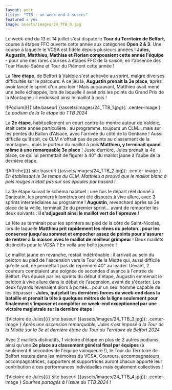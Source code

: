 ```yaml
---
layout: post
title:  "TTB : un week-end à succès"
featured : yes
image: assets/images/24_TTB_0.jpg
---
```


Le week-end du 13 et 14 juillet s'est disputé le **Tour du Territoire de Belfort**, course à étapes FFC ouverte cette année aux catégories **Open 2 & 3**. Une course à laquelle le VCSA est fidèle depuis plusieurs années ! **Jules, Augustin, Matthieu, Mathias et Florian composaient cette année l'équipe** - pour une des rares courses à étapes FFC de la saison, en l'absence des Tour Haute-Saône et Tour du Piémont cette année !

La **1ère étape**, de Belfort à Valdoie s'est achevée au sprint, malgré diverses difficultés sur le parcours. À ce jeu là, **Augustin prenait la 3e place**, après avoir lancé le sprint d'un peu loin ! Mais auparavant, Matthieu avait mené une belle échappée, lors de laquelle il avait pris les points du Grand Prix de la Montagne : il endossait ainsi le maillot à pois !

![Podium]({{ site.baseurl }}assets/images/24_TTB_1.jpg){: .center-image }
_Le podium de la 1e étape du TTB 2024_

La **2e étape**, habituellement un court contre-la-montre autour de Valdoie, était cette année particulière : au programme, toujours un CLM... mais sur les pentes du Ballon d'Alsace, avec l'arrivée du côté de la Gentiane ! Aussi difficile qu'il soit, ce CLM n'offrait pas de points au classement de la montagne... mais le porteur du maillot à pois **Matthieu, y terminait quand même à une remarquable 3e place** ! Juste derrière, Jules prenait la 4e place, ce qui lui permettait de figurer à 40" du maillot jaune à l'aube de la dernière étape.

![Affiche]({{ site.baseurl }}assets/images/24_TTB_2.jpg){: .center-image }
_En établissant le 3e temps du CLM, Matthieu a prouvé que le maillot blanc à pois rouges n'était pas sur ses épaules par hasard !_

La 3e étape suivait le schéma habituel : une fois le départ réel donné à Danjoutin, les premiers kilomètres ont été disputés à vive allure, avec 3 sprints intermédiaires au programme ! **Augustin**, revenchard après sa 3e place de la veille, terminait 2e du premier sprint... avant de remporter les deux suivants : **il s'adjugeait ainsi le maillot vert de l'épreuve** !

La fête se terminait pour les sprinters au pied de la côte de Saint-Nicolas, lors de laquelle **Matthieu prit rapidement les rênes du peloton.. pour les conserver jusqu'au sommet et empocher assez de points pour s'assurer de rentrer à la maison avec le maillot de meilleur grimpeur** ! Deux maillots distinctifs pour le VCSA ? En voilà une belle journée !

Le maillot jaune en revanche, restait indétrônable : il arrivait au sein du peloton au pied de l'ascension vers la Tour de la Miotte qui, aussi difficile qu'elle soit, ne permettait pas de reprendre 40" au leader. Devant, 2 coureurs comptaient une poignée de secondes d'avance à l'entrée de Belfort. Pas épuisé par les sprints du début d'étape, Augustin emmenait le peloton à vive allure dans le début de l'ascension, avant de s'écarter. Les deux fuyards revenaient alors à portée... pour un seul homme capable de les dépasser : **Jules, qui jetait les dernières forces du week-end dans la bataille et prenait la tête à quelques mètres de la ligne seulement pour finalement s'imposer et compléter ce week-end exceptionnel par une victoire magistrale sur la dernière étape** !

![Victoire de Jules]({{ site.baseurl }}assets/images/24_TTB_3.jpg){: .center-image }
_Après une ascension remarquable, Jules s'est imposé à la Tour de la Miotte sur la 3e et dernière étape du Tour du Territoire de Belfort 2024_

Avec 2 maillots distinctifs, 1 victoire d'étape en plus de 2 autres podiums, ainsi qu'une **2e place au classement général final par équipes** (à seulement 6 secondes de l'équipe vainqueure !), le Tour du Territoire de Belfort restera dans les mémoires du VCSA. Coureurs, accompagnateurs, accompagnatrices, supporters et supportrices auront chacun apporté leur contribution à ces performances individuelles mais également collectives !

![Victoire de Jules]({{ site.baseurl }}assets/images/24_TTB_4.jpg){: .center-image }
_Sourires partagés à l'issue du TTB 2024 !_













